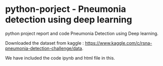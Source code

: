 # python-porject - Pneumonia detection using deep learning
python project report and code
Pneumonia Detection using Deep learning.

Downloaded the dataset from kaggle : https://www.kaggle.com/c/rsna-pneumonia-detection-challenge/data.

We have included the code ipynb and html file in this.
